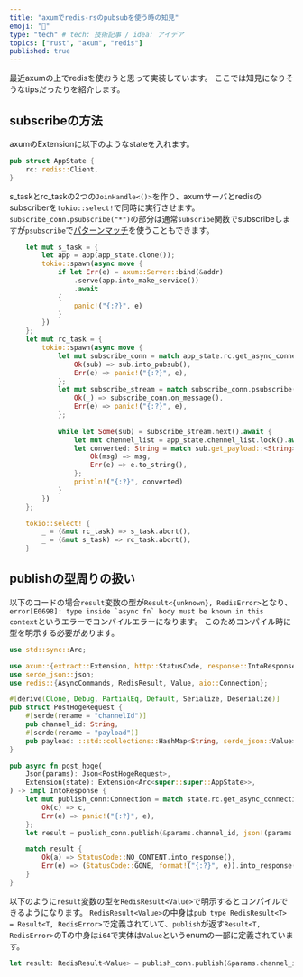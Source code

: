 ```yaml
---
title: "axumでredis-rsのpubsubを使う時の知見"
emoji: "🦀"
type: "tech" # tech: 技術記事 / idea: アイデア
topics: ["rust", "axum", "redis"]
published: true
---
```

最近axumの上でredisを使おうと思って実装しています。
ここでは知見になりそうなtipsだったりを紹介します。


## subscribeの方法

axumのExtensionに以下のようなstateを入れます。
```rust
pub struct AppState {
    rc: redis::Client,
}
```

s_taskとrc_taskの2つの`JoinHandle<()>`を作り、axumサーバとredisのsubscriberを`tokio::select!`で同時に実行させます。
`subscribe_conn.psubscribe("*")`の部分は通常`subscribe`関数でsubscribeしますが`psubscribe`で[パターンマッチ](https://redis.io/docs/manual/pubsub/#:~:text=5%0Afirst%0A%3A0-,Pattern,-%2Dmatching%20subscriptions)を使うこともできます。
```rust
    let mut s_task = {
        let app = app(app_state.clone());
        tokio::spawn(async move {
            if let Err(e) = axum::Server::bind(&addr)
                .serve(app.into_make_service())
                .await
            {
                panic!("{:?}", e)
            }
        })
    };
    let mut rc_task = {
        tokio::spawn(async move {
            let mut subscribe_conn = match app_state.rc.get_async_connection().await {
                Ok(sub) => sub.into_pubsub(),
                Err(e) => panic!("{:?}", e),
            };
            let mut subscribe_stream = match subscribe_conn.psubscribe("*").await {
                Ok(_) => subscribe_conn.on_message(),
                Err(e) => panic!("{:?}", e),
            };
    
            while let Some(sub) = subscribe_stream.next().await {
                let mut chennel_list = app_state.chennel_list.lock().await;
                let converted: String = match sub.get_payload::<String>() {
                    Ok(msg) => msg,
                    Err(e) => e.to_string(),
                };
                println!("{:?}", converted)
            }
        })
    };

    tokio::select! {
        _ = (&mut rc_task) => s_task.abort(),
        _ = (&mut s_task) => rc_task.abort(),
    }
```

## publishの型周りの扱い
以下のコードの場合`result`変数の型が`Result<{unknown}, RedisError>`となり、``error[E0698]: type inside `async fn` body must be known in this context``というエラーでコンパイルエラーになります。
このためコンパイル時に型を明示する必要があります。
```rust
use std::sync::Arc;

use axum::{extract::Extension, http::StatusCode, response::IntoResponse, Json};
use serde_json::json;
use redis::{AsyncCommands, RedisResult, Value, aio::Connection};

#[derive(Clone, Debug, PartialEq, Default, Serialize, Deserialize)]
pub struct PostHogeRequest {
    #[serde(rename = "channelId")]
    pub channel_id: String,
    #[serde(rename = "payload")]
    pub payload: ::std::collections::HashMap<String, serde_json::Value>,
}

pub async fn post_hoge(
    Json(params): Json<PostHogeRequest>,
    Extension(state): Extension<Arc<super::super::AppState>>,
) -> impl IntoResponse {
    let mut publish_conn:Connection = match state.rc.get_async_connection().await {
        Ok(c) => c,
        Err(e) => panic!("{:?}", e),
    };
    let result = publish_conn.publish(&params.channel_id, json!(params.payload).to_string()).await;

    match result {
        Ok(a) => StatusCode::NO_CONTENT.into_response(),
        Err(e) => (StatusCode::GONE, format!("{:?}", e)).into_response(),
    }
}
```
以下のように`result`変数の型を`RedisResult<Value>`で明示するとコンパイルできるようになります。
`RedisResult<Value>`の中身は`pub type RedisResult<T> = Result<T, RedisError>`で定義されていて、`publish`が返す`Result<T, RedisError>`のTの中身は`i64`で実体は`Value`というenumの一部に定義されています。
```rust
let result: RedisResult<Value> = publish_conn.publish(&params.channel_id, json!(params.payload).to_string()).await;
```
